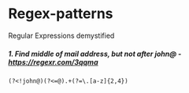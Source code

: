 # Regex-patterns
Regular Expressions demystified 



##### 1. Find middle of mail address, but not after john@ - https://regexr.com/3qqma
```
(?<!john@)(?<=@).+(?=\.[a-z]{2,4})
```
